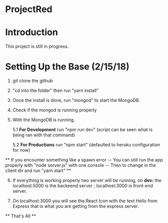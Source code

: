 # ProjectRed

# Introduction
This project is still in progress.

# Setting Up the Base (2/15/18)

1. git clone the github
2. "cd into the folder" then run "yarn install" 
3. Once the install is done, run "mongod" to start the MongoDB. 
4. Check if the mongod is running properly
5. With the MongoDB is running.

    5.1 **For Development** run "npm run dev" (script can be seen what is being ran with that command) 
  
    5.2 **For Productions** run "npm start" (defaulted to heroku configuration for now)
    
**
If you encounter something like a spawn error
 -- You can still run the app properly with "node server.js" with one console
 -- Then to change in the client dir and run "yarn start"
**

6. If everything is working properly two server will be running, on **dev:** the localhost:5000 is the backeend server ; localhost:3000 is front-end server.

7. On localhost:3000 you will see the React Icon with the text Hello from Express that is what you are getting from the express server.

** That's All **
